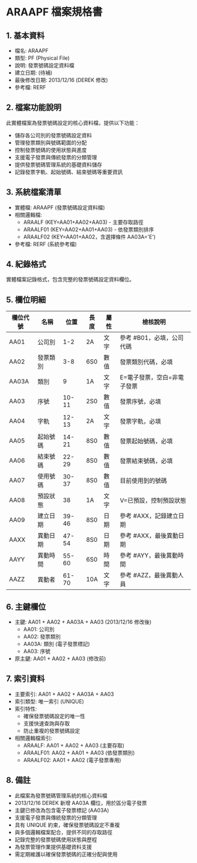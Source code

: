 # ARAAPF 檔案規格書

## 1. 基本資料
- 檔名: ARAAPF
- 類型: PF (Physical File)
- 說明: 發票號碼設定資料檔
- 建立日期: (待補)
- 最後修改日期: 2013/12/16 (DEREK 修改)
- 參考檔: RERF

## 2. 檔案功能說明
此實體檔案為發票號碼設定的核心資料檔，提供以下功能：
- 儲存各公司別的發票號碼設定資料
- 管理發票類別與號碼範圍的分配
- 控制發票號碼的使用狀態與進度
- 支援電子發票與傳統發票的分類管理
- 提供發票號碼管理系統的基礎資料儲存
- 記錄發票字軌、起始號碼、結束號碼等重要資訊

## 3. 系統檔案清單
- 實體檔: ARAAPF (發票號碼設定資料檔)
- 相關邏輯檔: 
  - ARAALF (KEY=AA01+AA02+AA03) - 主要存取路徑
  - ARAALF01 (KEY=AA02+AA01+AA03) - 依發票類別排序
  - ARAALF02 (KEY=AA01+AA02，含選擇條件 AA03A='E')
- 參考檔: RERF (系統參考檔)

## 4. 紀錄格式
實體檔案記錄格式，包含完整的發票號碼設定資料欄位。

## 5. 欄位明細
| 欄位代號 | 名稱 | 位置 | 長度 | 屬性 | 檢核說明 |
|----------|------|------|------|------|----------|
| AA01 | 公司別 | 1-2 | 2A | 文字 | 參考 #B01，必填，公司代碼 |
| AA02 | 發票類別 | 3-8 | 6S0 | 數值 | 發票類別代碼，必填 |
| AA03A | 類別 | 9 | 1A | 文字 | E=電子發票，空白=非電子發票 |
| AA03 | 序號 | 10-11 | 2S0 | 數值 | 發票序號，必填 |
| AA04 | 字軌 | 12-13 | 2A | 文字 | 發票字軌，必填 |
| AA05 | 起始號碼 | 14-21 | 8S0 | 數值 | 發票起始號碼，必填 |
| AA06 | 結束號碼 | 22-29 | 8S0 | 數值 | 發票結束號碼，必填 |
| AA07 | 使用號碼 | 30-37 | 8S0 | 數值 | 目前使用到的號碼 |
| AA08 | 預設狀態 | 38 | 1A | 文字 | V=已預設，控制預設狀態 |
| AA09 | 建立日期 | 39-46 | 8S0 | 日期 | 參考 #AXX，記錄建立日期 |
| AAXX | 異動日期 | 47-54 | 8S0 | 日期 | 參考 #AXX，最後異動日期 |
| AAYY | 異動時間 | 55-60 | 6S0 | 時間 | 參考 #AYY，最後異動時間 |
| AAZZ | 異動者 | 61-70 | 10A | 文字 | 參考 #AZZ，最後異動人員 |

## 6. 主鍵欄位
- 主鍵: AA01 + AA02 + AA03A + AA03 (2013/12/16 修改後)
  - AA01: 公司別
  - AA02: 發票類別
  - AA03A: 類別 (電子發票標記)
  - AA03: 序號
- 原主鍵: AA01 + AA02 + AA03 (修改前)

## 7. 索引資料
- 主要索引: AA01 + AA02 + AA03A + AA03
- 索引類型: 唯一索引 (UNIQUE)
- 索引特性:
  - 確保發票號碼設定的唯一性
  - 支援快速查詢與存取
  - 防止重複的發票號碼設定
- 相關邏輯檔索引:
  - ARAALF: AA01 + AA02 + AA03 (主要存取)
  - ARAALF01: AA02 + AA01 + AA03 (依發票類別)
  - ARAALF02: AA01 + AA02 (電子發票專用)

## 8. 備註
- 此檔案為發票號碼管理系統的核心資料檔
- 2013/12/16 DEREK 新增 AA03A 欄位，用於區分電子發票
- 主鍵已修改為包含電子發票標記 (AA03A)
- 支援電子發票與傳統發票的分類管理
- 具有 UNIQUE 約束，確保發票號碼設定不重複
- 與多個邏輯檔案配合，提供不同的存取路徑
- 記錄完整的發票號碼使用狀態與歷程
- 為發票管理作業提供基礎資料支援
- 需定期維護以確保發票號碼的正確分配與使用 